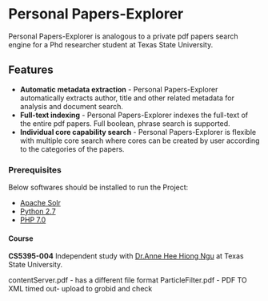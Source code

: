 # Personal Papers-Explorer

Personal Papers-Explorer is analogous to a private pdf papers search engine for a Phd researcher student at Texas State University.

## Features
* **Automatic metadata extraction** - Personal Papers-Explorer automatically extracts author, title and other related metadata for analysis and document search.
* **Full-text indexing** - Personal Papers-Explorer indexes the full-text of the entire pdf papers. Full boolean, phrase search is supported.
* **Individual core capability search** - Personal Papers-Explorer is flexible with multiple core search where cores can be created by user according to the categories of the papers. 

### Prerequisites

Below softwares should be installed to run the Project:
* [Apache Solr](http://www.apache.org/dyn/closer.lua/lucene/solr/7.1.0)
* [Python 2.7](https://www.python.org/downloads/)
* [PHP 7.0](http://php.net/downloads.php)

#### Course

**CS5395-004** Independent study with [Dr.Anne Hee Hiong Ngu](http://cs.txstate.edu/~hn12/) at Texas State University.

contentServer.pdf - has a different file format
ParticleFilter.pdf - PDF TO XML timed out- upload to grobid and check